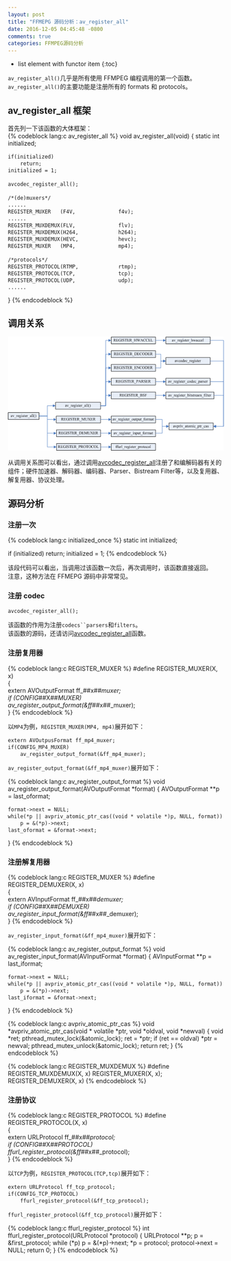 ```yaml
---
layout: post
title: "FFMEPG 源码分析：av_register_all"
date: 2016-12-05 04:45:48 -0800
comments: true
categories: FFMPEG源码分析
---
```


* list element with functor item
{:toc}
 
`av_register_all()`几乎是所有使用 FFMPEG 编程调用的第一个函数。`av_register_all()`的主要功能是注册所有的 formats 和 protocols。

<!--more-->

## av_register_all 框架  

首先列一下该函数的大体框架：  
{% codeblock lang:c av_register_all %}
void av_register_all(void)
{
    static int initialized;

    if(initialized)
        return;
    initialized = 1;

    avcodec_register_all();

    /*(de)muxers*/
    ......
    REGISTER_MUXER   (F4V,              f4v);
    ......
    REGISTER_MUXDEMUX(FLV,              flv);
    REGISTER_MUXDEMUX(H264,             h264);
    REGISTER_MUXDEMUX(HEVC,             hevc);
    REGISTER_MUXER   (MP4,              mp4);

    /*protocols*/
    REGISTER_PROTOCOL(RTMP,             rtmp);
    REGISTER_PROTOCOL(TCP,              tcp);
    REGISTER_PROTOCOL(UDP,              udp);
    ......
}
{% endcodeblock %}

## 调用关系  
<img src="/images/av_register_all/av_register_all.png">

从调用关系图可以看出，通过调用[avcodec_register_all](http://lazybing.github.io/blog/2016/12/05/av-register-all/)注册了和编解码器有关的组件；硬件加速器、解码器、编码器、Parser、Bistream Filter等，以及复用器、解复用器、协议处理。  

## 源码分析

### 注册一次  

{% codeblock lang:c initialized_once %}
static int initialized;

if (initialized)
    return;
initialized = 1;
{% endcodeblock %}

该段代码可以看出，当调用过该函数一次后，再次调用时，该函数直接返回。  
注意，这种方法在 FFMEPG 源码中非常常见。

### 注册 codec 

```
avcodec_register_all();
```
该函数的作用为注册`codecs``parsers`和`filters`。  
该函数的源码，还请访问[avcodec_register_all](http://lazybing.github.io/blog/2016/12/05/av-register-all/)函数。  

### 注册复用器

{% codeblock lang:c REGISTER_MUXER %}
#define REGISTER_MUXER(X, x)                                            \
    {                                                                   \
        extern AVOutputFormat ff_##x##_muxer;                           \
        if (CONFIG_##X##_MUXER)                                         \
            av_register_output_format(&ff_##x##_muxer);                 \
    }
{% endcodeblock %}

以`MP4`为例，`REGISTER_MUXER(MP4, mp4)`展开如下：  
```
extern AVOutpusFormat ff_mp4_muxer;
if(CONFIG_MP4_MUXER)
    av_register_output_format(&ff_mp4_muxer);
```

`av_register_output_format(&ff_mp4_muxer)`展开如下：  

{% codeblock lang:c av_register_output_format %}
void av_register_output_format(AVOutputFormat *format)
{
    AVOutputFormat **p = last_oformat;

    format->next = NULL;
    while(*p || avpriv_atomic_ptr_cas((void * volatile *)p, NULL, format))
        p = &(*p)->next;
    last_oformat = &format->next;
}
{% endcodeblock %}

### 注册解复用器 

{% codeblock lang:c REGISTER_MUXER %}
#define REGISTER_DEMUXER(X, x)                                          \
    {                                                                   \
        extern AVInputFormat ff_##x##_demuxer;                          \
        if (CONFIG_##X##_DEMUXER)                                       \
            av_register_input_format(&ff_##x##_demuxer);                \
    }
{% endcodeblock %}

`av_register_input_format(&ff_mp4_muxer)`展开如下：  

{% codeblock lang:c av_register_output_format %}
void av_register_input_format(AVInputFormat *format)
{
    AVInputFormat **p = last_iformat;

    format->next = NULL;
    while(*p || avpriv_atomic_ptr_cas((void * volatile *)p, NULL, format))
        p = &(*p)->next;
    last_iformat = &format->next;
}
{% endcodeblock %}

{% codeblock lang:c avpriv_atomic_ptr_cas %}
void *avpriv_atomic_ptr_cas(void * volatile *ptr, void *oldval, void *newval)
{
    void *ret;
    pthread_mutex_lock(&atomic_lock);
    ret = *ptr;
    if (ret == oldval)
        *ptr = newval;
    pthread_mutex_unlock(&atomic_lock);
    return ret;
}
{% endcodeblock %}

{% codeblock lang:c REGISTER_MUXDEMUX %}
#define REGISTER_MUXDEMUX(X, x) REGISTER_MUXER(X, x); REGISTER_DEMUXER(X, x)
{% endcodeblock %}

### 注册协议

{% codeblock lang:c REGISTER_PROTOCOL %}
#define REGISTER_PROTOCOL(X, x)                                         \
    {                                                                   \
        extern URLProtocol ff_##x##_protocol;                           \
        if (CONFIG_##X##_PROTOCOL)                                      \
            ffurl_register_protocol(&ff_##x##_protocol);                \
    }
{% endcodeblock %}

以`TCP`为例，`REGISTER_PROTOCOL(TCP,tcp)`展开如下：  

```
extern URLProtocol ff_tcp_protocol;
if(CONFIG_TCP_PROTOCOL)
    ffurl_register_protocol(&ff_tcp_protocol);
```

`ffurl_register_protocol(&ff_tcp_protocol)`展开如下：  

{% codeblock lang:c ffurl_register_protocol %}
int ffurl_register_protocol(URLProtocol *protocol)
{
    URLProtocol **p;
    p = &first_protocol;
    while (*p)
        p = &(*p)->next;
    *p             = protocol;
    protocol->next = NULL;
    return 0;
}
{% endcodeblock %}

